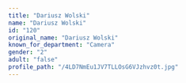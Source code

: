 ```yaml
---
title: "Dariusz Wolski"
name: "Dariusz Wolski"
id: "120"
original_name: "Dariusz Wolski"
known_for_department: "Camera"
gender: "2"
adult: "false"
profile_path: "/4LD7NmEu1JV7TLLOsG6VJzhvz0t.jpg"
---
```

